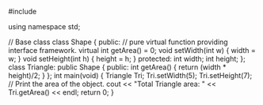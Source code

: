 #include <iostream>

using namespace std;

// Base class
class Shape
{
public:
 // pure virtual function providing interface framework.
 virtual int getArea() = 0;
 void setWidth(int w)
 {
 width = w;
 }
 void setHeight(int h)
 {
 height = h;
 }
protected:
 int width;
 int height;
};
class Triangle: public Shape
{
public:
 int getArea()
 {
 return (width * height)/2;
 }
};
int main(void)
{
 Triangle Tri;
 Tri.setWidth(5);
 Tri.setHeight(7);
 // Print the area of the object.
 cout << "Total Triangle area: " << Tri.getArea() << endl;
 return 0;
}


